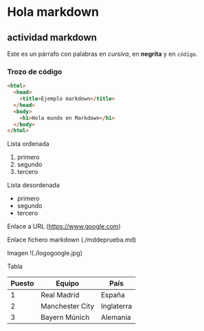 # Hola markdown

## actividad markdown

Este es un párrafo con palabras en *cursiva*, en **negrita** y en `código`.

### Trozo de código
```html
<html>
  <head>
    <title>Ejemplo markdown</title>
  </head>
  <body>
    <h1>Hola mundo en Markdown</h1>
  </body>
</html>
```
Lista ordenada

1. primero
2. segundo
3. tercero

Lista desordenada
- primero
- segundo
- tercero

Enlace a URL
(https://www.google.com)

Enlace fichero markdown
(./mddeprueba.md)

Imagen
!(./logogoogle.jpg)

Tabla


| Puesto | Equipo          | País        |
|--------|-----------------|-------------|
| 1      | Real Madrid     | España      |
| 2      | Manchester City | Inglaterra  |
| 3      | Bayern Múnich   | Alemania    |

